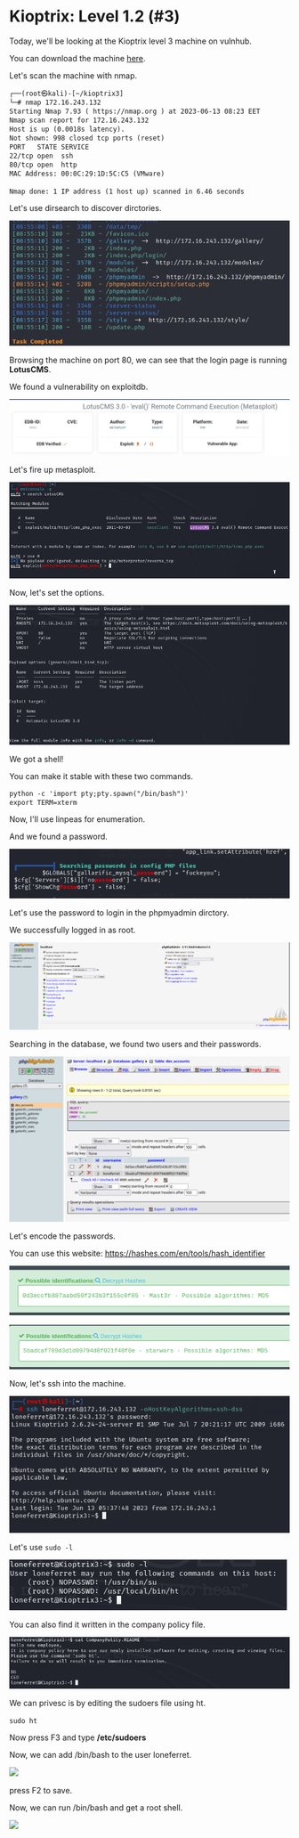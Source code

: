 # Kioptrix: Level 1.2 (#3)

Today, we'll be looking at the Kioptrix level 3 machine on vulnhub.

You can download the machine [here](https://www.vulnhub.com/entry/kioptrix-level-12-3,24/).

Let's scan the machine with nmap.
```
┌──(root㉿kali)-[~/kioptrix3]
└─# nmap 172.16.243.132           
Starting Nmap 7.93 ( https://nmap.org ) at 2023-06-13 08:23 EET
Nmap scan report for 172.16.243.132
Host is up (0.0018s latency).
Not shown: 998 closed tcp ports (reset)
PORT   STATE SERVICE
22/tcp open  ssh
80/tcp open  http
MAC Address: 00:0C:29:1D:5C:C5 (VMware)

Nmap done: 1 IP address (1 host up) scanned in 6.46 seconds
```
Let's use dirsearch to discover dirctories.

![](https://raw.githubusercontent.com/user3016/vulnhub-writepus/main/kioptrix3/pics/pic5.png)

Browsing the machine on port 80, we can see that the login page is running **LotusCMS**.

We found a vulnerability on exploitdb.

![](https://raw.githubusercontent.com/user3016/vulnhub-writepus/main/kioptrix3/pics/pic1.png)

Let's fire up metasploit.

![](https://raw.githubusercontent.com/user3016/vulnhub-writepus/main/kioptrix3/pics/pic2.png)

Now, let's set the options.

![](https://raw.githubusercontent.com/user3016/vulnhub-writepus/main/kioptrix3/pics/pic3.png)

We got a shell!

You can make it stable with these two commands.

```
python -c 'import pty;pty.spawn("/bin/bash")'
export TERM=xterm
```

Now, I'll use linpeas for enumeration.

And we found a password.

![](https://raw.githubusercontent.com/user3016/vulnhub-writepus/main/kioptrix3/pics/pic4.png)

Let's use the password to login in the phpmyadmin dirctory.

We successfully logged in as root.

![](https://raw.githubusercontent.com/user3016/vulnhub-writepus/main/kioptrix3/pics/pic6.png)

Searching in the database, we found two users and their passwords.

![](https://raw.githubusercontent.com/user3016/vulnhub-writepus/main/kioptrix3/pics/pic7.png)

Let's encode the passwords.

You can use this website: <https://hashes.com/en/tools/hash_identifier>

![](https://raw.githubusercontent.com/user3016/vulnhub-writepus/main/kioptrix3/pics/pic8.png)


![](https://raw.githubusercontent.com/user3016/vulnhub-writepus/main/kioptrix3/pics/pic9.png)

Now, let's ssh into the machine.

![](https://raw.githubusercontent.com/user3016/vulnhub-writepus/main/kioptrix3/pics/pic10.png)

Let's use ```sudo -l```

![](https://raw.githubusercontent.com/user3016/vulnhub-writepus/main/kioptrix3/pics/pic11.png)

You can also find it written in the company policy file.

![](https://raw.githubusercontent.com/user3016/vulnhub-writepus/main/kioptrix3/pics/pic12.png)

We can privesc is by editing the sudoers file using ht.

```sudo ht```

Now press F3 and type **/etc/sudoers**

Now, we can add /bin/bash to the user loneferret.

![](https://raw.githubusercontent.com/user3016/vulnhub-writepus/main/kioptrix3/pics/pic13.png)

press F2 to save.

Now, we can run /bin/bash and get a root shell.

![](https://raw.githubusercontent.com/user3016/vulnhub-writepus/main/kioptrix3/pics/pic14.png)